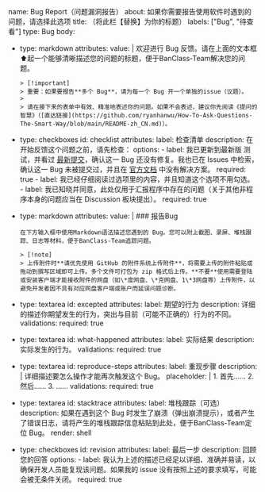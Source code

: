 name: Bug Report（问题漏洞报告）
about: 如果你需要报告使用软件时遇到的问题，请选择此选项
title: （将此栏【替换】为你的标题）
labels: ["Bug", "待查看"]
type: Bug
body:
  - type: markdown
    attributes:
      value: |
        欢迎进行 Bug 反馈。请在上面的文本框⬆️起一个能够清晰描述您的问题的标题，便于BanClass-Team解决您的问题。
        
        > [!important]
        > 重要：如果要报告**多个 Bug**，请为每一个 Bug 开一个单独的issue（议题）。
        >
        > 请在接下来的表单中有效、精准地表述你的问题。如果不会表述，建议你先阅读《提问的智慧》（[直达链接](https://github.com/ryanhanwu/How-To-Ask-Questions-The-Smart-Way/blob/main/README-zh_CN.md)）。
        
  - type: checkboxes
    id: checklist
    attributes:
      label: 检查清单
      description: 在开始反馈这个问题之前，请先检查：
      options:
        - label: 我已更新到最新版 测试，并看过 [最新提交](https://github.com/BanClass-Team/BanClass/commits)，确认这一 Bug 还没有修复。我也已在 Issues 中检索，确认这一 Bug 未被提交过，并且在 [官方文档](https://banclass.365sites.top) 中没有解决方案。
          required: true
        - label: 我已经仔细阅读过选项里的内容，并且知道这个选项不用勾选。
        - label: 我已知晓并同意，此处仅用于汇报程序中存在的问题（关于其他非程序本身的问题应当在 Discussion 板块提出）。
          required: true
  - type: markdown
    attributes: 
      value: |
        ### 报告Bug

        在下方输入框中使用Markdown语法描述您遇到的 Bug。您可以附上截图、录屏、堆栈跟踪、日志等材料，便于BanClass-Team追踪问题。

        > [!note]
        > 上传附件时**请优先使用 GitHub 的附件系统上传附件**，将需要上传的附件粘贴或拖动到撰写区域即可上传。多个文件可打包为 zip 格式后上传。**不要**使用需要登陆或安装客户端才能接收附件的网盘（如\*度网盘、\*克网盘、1\*3网盘等）上传附件，以避免开发者因不具有对应网盘客户端或账户而延误问题诊断。
  - type: textarea
    id: excepted
    attributes:
      label: 期望的行为
      description: 详细的描述你期望发生的行为，突出与目前（可能不正确的）行为的不同。
    validations:
      required: true
  - type: textarea
    id: what-happened
    attributes:
      label: 实际结果
      description: 实际发生的行为。
    validations:
      required: true
  - type: textarea
    id: reproduce-steps
    attributes:
      label: 重现步骤
      description: |
        详细描述要怎么操作才能再次触发这个 Bug。
      placeholder: |
        1. 首先……
        2. 然后……
        3. ……
    validations:
      required: true
  - type: textarea
    id: stacktrace
    attributes:
      label: 堆栈跟踪（可选）
      description: 如果在遇到这个 Bug 时发生了崩溃（弹出崩溃提示），或者产生了错误日志，请将产生的堆栈跟踪信息粘贴到此处，便于BanClass-Team定位 Bug。
      render: shell
<!--  - type: textarea
    id: diagnostics
    attributes:
      label: 诊断信息
      description: 在【应用设置】->【关于】->【查看诊断信息】中查看。请完整复制其中的诊断信息并粘贴到下面的文本输入框中，不要做任何更改。
      render: plaintext
    validations:
      required: true -->
  - type: checkboxes
    id: revision
    attributes:
      label: 最后一步
      description: 回顾您的回答
      options:
        - label: 我认为上述的描述已经足以详细、准确并易读，以确保开发人员能复现该问题。如果我的 issue 没有按照上述的要求填写，可能会被无条件关闭。
          required: true
